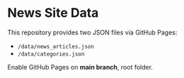 # News Site Data

This repository provides two JSON files via GitHub Pages:

- `/data/news_articles.json`
- `/data/categories.json`

Enable GitHub Pages on **main branch**, root folder.
